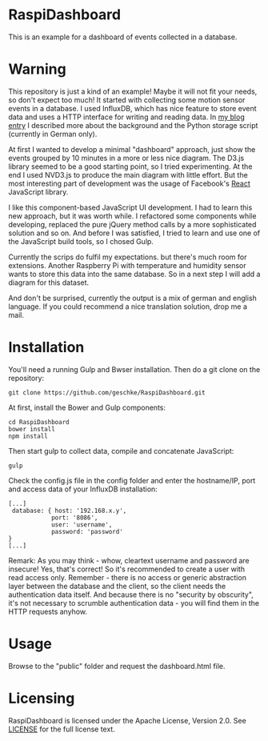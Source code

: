 # RaspiDashboard

This is an example for a dashboard of events collected in a database.

# Warning

This repository is just a kind of an example! Maybe it will not fit your needs, so don't expect too much! It started with collecting some motion sensor events in a database. I used InfluxDB, which has nice feature to store event data and uses a HTTP interface for writing and reading data. In [my blog entry](https://www.kuerbis.org/2015/04/pir-sensor-daten-sammeln-mit-influxdb-auf-dem-raspberry-pi/) I described more about the background and the Python storage script (currently in German only).

At first I wanted to develop a minimal "dashboard" approach, just show the events grouped by 10 minutes in a more or less nice diagram. The D3.js library seemed to be a good starting point, so I tried experimenting. At the end I used NVD3.js to produce the main diagram with little effort. But the most interesting part of development was the usage of Facebook's [React](http://facebook.github.io/react/index.html) JavaScript library. 

I like this component-based JavaScript UI development. I had to learn this new approach, but it was worth while. I refactored some components while developing, replaced the pure jQuery method calls by a more sophisticated solution and so on. And before I was satisfied, I tried to learn and use one of the JavaScript build tools, so I chosed Gulp. 

Currently the scrips do fulfil my expectations. but there's much room for extensions. Another Raspberry Pi with temperature and humidity sensor wants to store this data into the same database. So in a next step I will add a diagram for this dataset. 

And don't be surprised, currently the output is a mix of german and english language. If you could recommend a nice translation solution, drop me a mail. 

# Installation

You'll need a running Gulp and Bwser installation. Then do a git clone on the repository:

    git clone https://github.com/geschke/RaspiDashboard.git


At first, install the Bower and Gulp components:

    cd RaspiDashboard
    bower install
    npm install

Then start gulp to collect data, compile and concatenate JavaScript:

    gulp 


Check the config.js file in the config folder and enter the hostname/IP, port and access data of your InfluxDB installation:

    [...]
     database: { host: '192.168.x.y',
                port: '8086',
                user: 'username',
                password: 'password'
    }
    [...]

Remark: As you may think - whow, cleartext username and password are insecure! Yes, that's correct! So it's recommended to create a user with read access only. Remember - there is no access or generic abstraction layer between the database and the client, so the client needs the authentication data itself. And because there is no "security by obscurity", it's not necessary to scrumble authentication data - you will find them in the HTTP requests anyhow. 


# Usage

Browse to the "public" folder and request the dashboard.html file. 

# Licensing

RaspiDashboard is licensed under the Apache License, Version 2.0. See
[LICENSE](https://github.com/geschke/RaspiDashboard/blob/master/LICENSE.md) for the full
license text.

